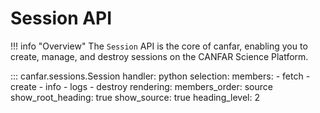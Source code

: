 # Session API

!!! info "Overview"
    The `Session` API is the core of canfar, enabling you to create, manage, and destroy sessions on the CANFAR Science Platform.

::: canfar.sessions.Session
    handler: python
    selection:
      members:
        - fetch
        - create
        - info
        - logs
        - destroy
    rendering:
      members_order: source
      show_root_heading: true
      show_source: true
      heading_level: 2
